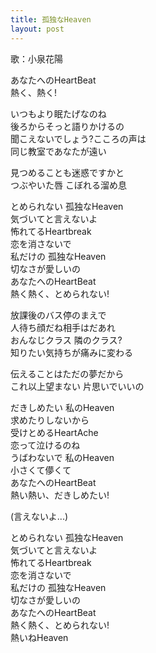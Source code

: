 ```yaml
---
title: 孤独なHeaven
layout: post
---
```

歌：<a class="hanayo">小泉花陽</a>

<p><a class="hanayo">あなたへのHeartBeat<br />
熱く、熱く!</a></p>

<p><a class="hanayo">いつもより眠たげなのね<br />
後ろからそっと語りかけるの<br />
聞こえないでしょう?こころの声は<br />
同じ教室であなたが遠い</a></p>

<p><a class="hanayo">見つめることも迷惑ですかと<br />
つぶやいた唇 こぼれる溜め息</a></p>

<p><a class="hanayo">とめられない 孤独なHeaven<br />
気づいてと言えないよ<br />
怖れてるHeartbreak<br />
恋を消さないで<br />
私だけの 孤独なHeaven<br />
切なさが愛しいの<br />
あなたへのHeartBeat<br />
熱く熱く、とめられない!</a></p>

<p><a class="hanayo">放課後のバス停のまえで<br />
人待ち顔だね相手はだあれ<br />
おんなじクラス 隣のクラス?<br />
知りたい気持ちが痛みに変わる</a></p>

<p><a class="hanayo">伝えることはただの夢だから<br />
これ以上望まない 片思いでいいの</a></p>

<p><a class="hanayo">だきしめたい 私のHeaven<br />
求めたりしないから<br />
受けとめるHeartAche<br />
恋って泣けるのね<br />
うばわないで 私のHeaven<br />
小さくて儚くて<br />
あなたへのHeartBeat<br />
熱い熱い、だきしめたい!</a></p>

<p><a class="hanayo">(言えないよ...)</a></p>

<p><a class="hanayo">とめられない 孤独なHeaven<br />
気づいてと言えないよ<br />
怖れてるHeartbreak<br />
恋を消さないで<br />
私だけの 孤独なHeaven<br />
切なさが愛しいの<br />
あなたへのHeartBeat<br />
熱く熱く、とめられない!<br />
熱いねHeaven</a></p>